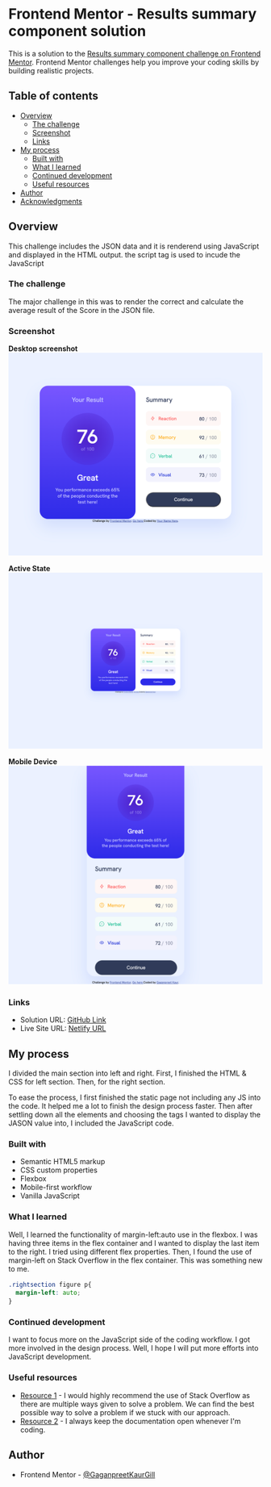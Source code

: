 # Frontend Mentor - Results summary component solution

This is a solution to the [Results summary component challenge on Frontend Mentor](https://www.frontendmentor.io/challenges/results-summary-component-CE_K6s0maV). Frontend Mentor challenges help you improve your coding skills by building realistic projects. 

## Table of contents

- [Overview](#overview)
  - [The challenge](#the-challenge)
  - [Screenshot](#screenshot)
  - [Links](#links)
- [My process](#my-process)
  - [Built with](#built-with)
  - [What I learned](#what-i-learned)
  - [Continued development](#continued-development)
  - [Useful resources](#useful-resources)
- [Author](#author)
- [Acknowledgments](#acknowledgments)

## Overview
This challenge includes the JSON data and it is renderend using JavaScript and displayed in the HTML output. the script tag is used to incude the JavaScript

### The challenge
The major challenge in this was to render the correct and calculate the average result of the Score in the JSON file.

### Screenshot

**Desktop screenshot**
![](./assets/screenshots/screenshot_desktop.png)

**Active State**
![](./assets/screenshots/active_state.png)

**Mobile Device**
![](./assets/screenshots/screenshot.png)

### Links

- Solution URL: [GitHub Link](https://github.com/GaganpreetKaurGill/Newbie_Projects/tree/main/results-summary-component-main)
- Live Site URL: [Netlify URL](https://velvety-flan-ff6f6e.netlify.app/)

## My process

I divided the main section into left and right. First, I finished the HTML & CSS for left section. Then, for the right section.

To ease the process, I first finished the static page not including any JS into the code. It helped me a lot to finish the design process faster. Then after settling down all the elements and choosing the tags I wanted to display the JASON value into, I included the JavaScript code.

### Built with

- Semantic HTML5 markup
- CSS custom properties
- Flexbox
- Mobile-first workflow
- Vanilla JavaScript

### What I learned

Well, I learned the functionality of margin-left:auto use in the flexbox. I was having three items in the flex container and I wanted to display the last item to the right. I tried using different flex properties. Then, I found the use of margin-left on Stack Overflow in the flex container. This was something new to me.

```css
.rightsection figure p{
  margin-left: auto;
}
```

### Continued development ###

I want to focus more on the JavaScript side of the coding workflow. I got more involved in the design process. Well, I hope I will put more efforts into JavaScript development.

### Useful resources

- [Resource 1](https://stackoverflow.com/questions/35269947/how-can-i-align-one-item-right-with-flexbox) - I would highly recommend the use of Stack Overflow as there are multiple ways given to solve a problem. We can find the best possible way to solve a problem if we stuck with our approach.
- [Resource 2](https://developer.mozilla.org/en-US/docs/Web/CSS/) - I always keep the documentation open whenever I'm coding. 


## Author

- Frontend Mentor - [@GaganpreetKaurGill](https://www.frontendmentor.io/profile/GaganpreetKaurGill)

